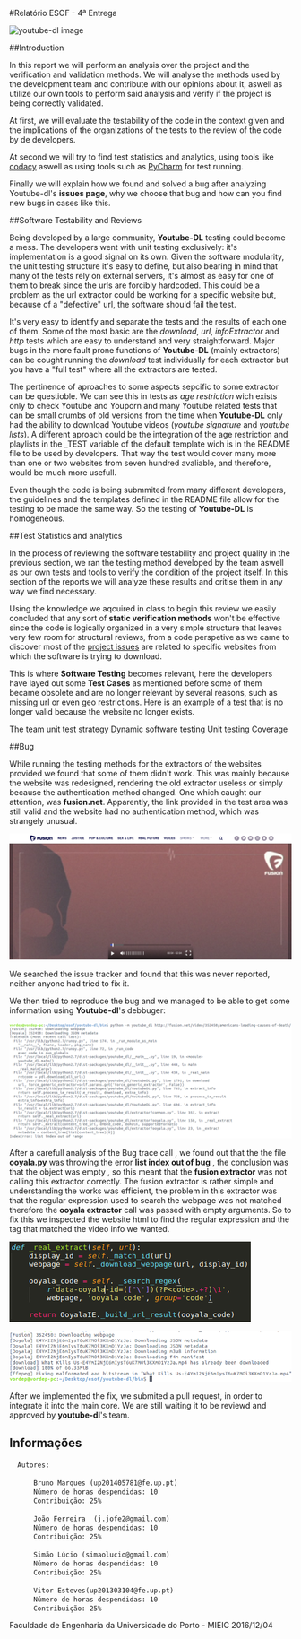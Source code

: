 #Relatório ESOF - 4ª Entrega

![youtube-dl image](https://github.com/atomicscale/youtube-dl/blob/master/ESOF-Docs/images1/youtube-dl.jpg)

##Introduction

  In this report we will perform an analysis over the project and the verification and validation methods. We will analyse the methods used by the development team and contribute with our opinions about it, aswell as utilize our own tools to perform said analysis and verify if the project is being correctly validated.
  
  At first, we will evaluate the testability of the code in the context given and the implications of the organizations of the tests to the review of the code by de developers.
  
  At second we will try to find test statistics and analytics, using tools like [codacy](https://www.codacy.com/) aswell as using tools such as [PyCharm](https://www.jetbrains.com/pycharm/) for test running. 
  
  Finally we will explain how we found and solved a bug after analyzing Youtube-dl's **issues page**, why we choose that bug and how can you find new bugs in cases like this.

##Software Testability and Reviews

Being developed by a large community, **Youtube-DL** testing could become a mess. The developers went with unit testing exclusively: it's implementation is a good signal on its own. Given the software modularity, the unit testing structure it's easy to define, but also bearing in mind that many of the tests rely on external servers, it's almost as easy for one of them to break since the urls are forcibly hardcoded. This could be a problem as the url extractor could be working for a specific website but, because of a "defective" url, the software should fail the test.

It's very easy to identify and separate the tests and the results of each one of them. Some of the most basic are the _download_, _url_, _infoExtractor_ and _http_ tests which are easy to understand and very straightforward. Major bugs in the more fault prone functions of **Youtube-DL** (mainly extractors) can be cought running the _download_ test individually for each extractor but you have a "full test" where all the extractors are tested.

The pertinence of aproaches to some aspects sepcific to some extractor can be questioble. We can see this in tests as _age restriction_ wich exists only to check Youtube and Youporn and many Youtube related tests that can be small crumbs of old versions from the time when **Youtube-DL** only had the ability to download Youtube videos (_youtube signature_ and _youtube lists_). A different aproach could be the integration of the age restriction and playlists in the \_TEST variable of the default template wich is in the README file to be used by developers. That way the test would cover many more than one or two websites from seven hundred avaliable, and therefore, would be much more usefull.

Even though the code is being submmited from many different developers, the guidelines and the templates defined in the README file allow for the testing to be made the same way. So the testing of **Youtube-DL** is homogeneous.
  
##Test Statistics and analytics

 In the process of reviewing the software testability and project quality in the previous section, we ran the testing method developed by the team aswell as our own tests and tools to verify the condition of the project itself. In this section of the reports we will analyze these results and critise them in any way we find necessary.
  
  Using the knowledge we aqcuired in class to begin this review we easily concluded that any sort of **static verification methods** won't be effective since the code is logically organized in a very simple structure that leaves very few room for structural reviews, from a code perspetive as we came to discover most of the [project issues](https://github.com/rg3/youtube-dl/issues) are related to specific websites from which the software is trying to download.
  
  This is where **Software Testing** becomes relevant, here the developers have layed out some **Test Cases** as mentioned before
some of them became obsolete and are no longer relevant by several reasons, such as missing url or even geo restrictions. Here is an example of a test that is no longer valid because the website no longer exists.

  
  The team unit test strategy 
  Dynamic
    software testing
    Unit testing
    Coverage
    
##Bug
  
  While running the testing methods for the extractors of the websites provided we found that some of them didn't work. This was mainly because the website was redesigned, rendering the old extractor useless or simply because the authentication method changed. One which caught our attention, was **fusion.net**. Apparently, the link provided in the test area was still valid and the website had no authentication method, which was strangely unusual.
  
  ![fusionnet image](https://github.com/atomicscale/youtube-dl/blob/master/ESOF-Docs/images4/Fusion-website.png)
  
  We searched the issue tracker and found that this was never reported, neither anyone had tried to fix it.
  
  We then tried to reproduce the bug and we managed to be able to get some information using **Youtube-dl**'s debbuger:
  
  ![prebug](https://github.com/atomicscale/youtube-dl/blob/master/ESOF-Docs/images4/pre-bug.png)
 
 After a carefull analysis of the Bug trace call , we found out that the the file **ooyala.py** was throwing the error  **list index out of bug** , the conclusion was that the object was empty , so this meant that the **fusion extractor** was not calling this extractor correctly.
 The fusion extractor is rather simple and understanding the works was efficient, the problem in this extractor was that the regular expression used to search the webpage was not matched therefore the **ooyala extractor** call was passed with empty arguments.
 So to fix this we inspected the website html to find the regular expression and the tag that matched the video info we wanted.
  
  ![solved](https://github.com/atomicscale/youtube-dl/blob/master/ESOF-Docs/images4/pos-fix.png)
  
  ![posbug](https://github.com/atomicscale/youtube-dl/blob/master/ESOF-Docs/images4/after-bug-fix.png)
 
  After we implemented the fix, we submited a pull request, in order to integrate it into the main core. We are still waiting it to be reviewd and approved by **youtube-dl**'s team.

## Informações
    
    
      Autores:
      
          Bruno Marques (up201405781@fe.up.pt)
          Número de horas despendidas: 10
          Contribuição: 25%
          
          João Ferreira  (j.jofe2@gmail.com)
          Número de horas despendidas: 10
          Contribuição: 25%
          
          Simão Lúcio (simaolucio@gmail.com)
          Número de horas despendidas: 10
          Contribuição: 25%
          
          Vitor Esteves(up201303104@fe.up.pt)
          Número de horas despendidas: 10
          Contribuição: 25%
          
          
Faculdade de Engenharia da Universidade do Porto - MIEIC
2016/12/04
